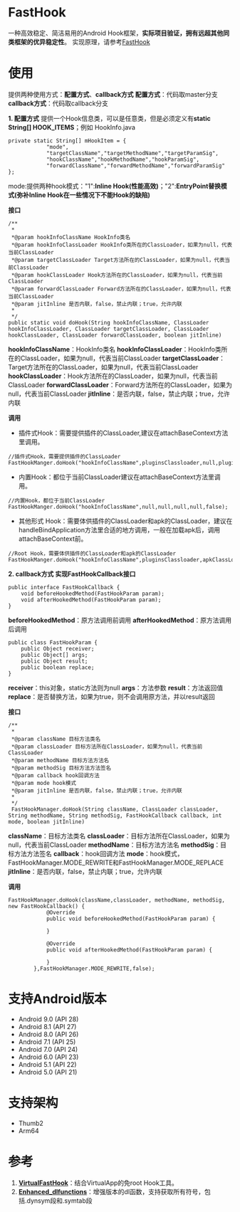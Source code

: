 # FastHook
一种高效稳定、简洁易用的Android Hook框架，**实际项目验证，拥有远超其他同类框架的优异稳定性**。
实现原理，请参考[FastHook](https://blog.csdn.net/TuringTechnician/article/details/88613555)
# 使用
提供两种使用方式：**配置方式**、**callback方式**
**配置方式**：代码取master分支
**callback方式**：代码取callback分支

**1. 配置方式**
提供一个Hook信息类，可以是任意类，但是必须定义有**static String[] HOOK_ITEMS**；例如
HookInfo.java
```
private static String[] mHookItem = {
            "mode",
            "targetClassName","targetMethodName","targetParamSig",
            "hookClassName","hookMethodName","hookParamSig",
            "forwardClassName","forwardMethodName","forwardParamSig"
};
```
mode:提供两种hook模式："1":**Inline Hook(性能高效)**；"2":**EntryPoint替换模式(弥补Inline Hook在一些情况下不能Hook的缺陷)**

**接口**
```
/**
 *
 *@param hookInfoClassName HookInfo类名
 *@param hookInfoClassLoader HookInfo类所在的ClassLoader，如果为null，代表当前ClassLoader
 *@param targetClassLoader Target方法所在的ClassLoader，如果为null，代表当前ClassLoader
 *@param hookClassLoader Hook方法所在的ClassLoader，如果为null，代表当前ClassLoader
 *@param forwardClassLoader Forward方法所在的ClassLoader，如果为null，代表当前ClassLoader
 *@param jitInline 是否内联，false，禁止内联；true，允许内联
 *
 */
public static void doHook(String hookInfoClassName, ClassLoader hookInfoClassLoader, ClassLoader targetClassLoader, ClassLoader hookClassLoader, ClassLoader forwardClassLoader, boolean jitInline)
```
**hookInfoClassName**：HookInfo类名
**hookInfoClassLoader**：HookInfo类所在的ClassLoader，如果为null，代表当前ClassLoader
**targetClassLoader**：Target方法所在的ClassLoader，如果为null，代表当前ClassLoader
**hookClassLoader**：Hook方法所在的ClassLoader，如果为null，代表当前ClassLoader
**forwardClassLoader**：Forward方法所在的ClassLoader，如果为null，代表当前ClassLoader
**jitInline**：是否内联，false，禁止内联；true，允许内联

**调用**
- 插件式Hook：需要提供插件的ClassLoader,建议在attachBaseContext方法里调用。
```
//插件式Hook，需要提供插件的ClassLoader
FastHookManger.doHook("hookInfoClassName",pluginsClassloader,null,pluginsClassloader,pluginsClassloader,false);
```
- 内置Hook：都位于当前ClassLoader建议在attachBaseContext方法里调用。
```
//内置Hook，都位于当前ClassLoader
FastHookManger.doHook("hookInfoClassName",null,null,null,null,false);
```
- 其他形式 Hook：需要体供插件的ClassLoader和apk的ClassLoader，建议在handleBindApplication方法里合适的地方调用，一般在加载apk后，调用attachBaseContext前。
```
//Root Hook，需要体供插件的ClassLoader和apk的ClassLoader
FastHookManger.doHook("hookInfoClassName",pluginsClassloader,apkClassLoader,pluginsClassloader,pluginsClassloader,false);
```
**2. callback方式**
**实现FastHookCallback接口**
```
public interface FastHookCallback {
    void beforeHookedMethod(FastHookParam param);
    void afterHookedMethod(FastHookParam param);
}
```
**beforeHookedMethod**：原方法调用前调用
**afterHookedMethod**：原方法调用后调用
```
public class FastHookParam {
    public Object receiver;
    public Object[] args;
    public Object result;
    public boolean replace;
}
```
**receiver**：this对象，static方法则为null
**args**：方法参数
**result**：方法返回值
**replace**：是否替换方法，如果为true，则不会调用原方法，并以result返回

**接口**
```
/**
 *
 *@param className 目标方法类名
 *@param classLoader 目标方法所在ClassLoader，如果为null，代表当前ClassLoader
 *@param methodName 目标方法方法名
 *@param methodSig 目标方法方法签名
 *@param callback hook回调方法
 *@param mode hook模式
 *@param jitInline 是否内联，false，禁止内联；true，允许内联
 *
 */
 FastHookManager.doHook(String className, ClassLoader classLoader, String methodName, String methodSig, FastHookCallback callback, int mode, boolean jitInline)
 ```
**className**：目标方法类名
**classLoader**：目标方法所在ClassLoader，如果为null，代表当前ClassLoader
**methodName**：目标方法方法名
**methodSig**：目标方法方法签名
**callback**：hook回调方法
**mode**：hook模式，FastHookManager.MODE_REWRITE和FastHookManager.MODE_REPLACE
**jitInline**：是否内联，false，禁止内联；true，允许内联

**调用**
```
FastHookManager.doHook(className,classLoader, methodName, methodSig, new FastHookCallback() {
            @Override
            public void beforeHookedMethod(FastHookParam param) {
                
            }

            @Override
            public void afterHookedMethod(FastHookParam param) {

            }
        },FastHookManager.MODE_REWRITE,false);
```

# 支持Android版本
- Android 9.0 (API 28)
- Android 8.1 (API 27)
- Android 8.0 (API 26)
- Android 7.1 (API 25)
- Android 7.0 (API 24)
- Android 6.0 (API 23)
- Android 5.1 (API 22)
- Android 5.0 (API 21)
# 支持架构
- Thumb2
- Arm64
# 参考
1. **[VirtualFastHook](https://github.com/turing-technician/VirtualFastHook)**：结合VirtualApp的免root Hook工具。
2. **[Enhanced_dlfunctions](https://github.com/turing-technician/Enhanced_dlfunctions)**：增强版本的dl函数，支持获取所有符号，包括.dynsym段和.symtab段
